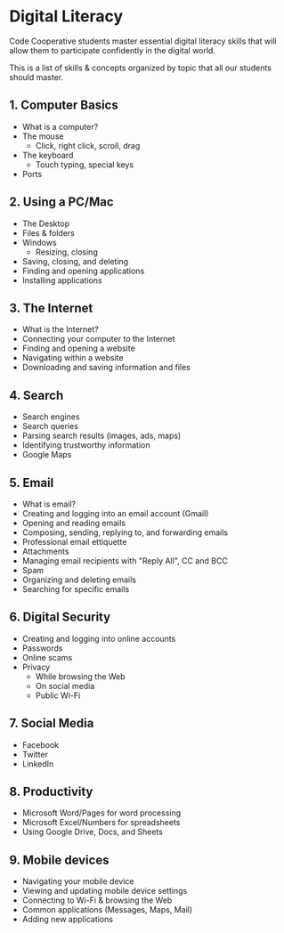 # Digital Literacy

Code Cooperative students master essential digital literacy skills that
will allow them to participate confidently in the digital world.

This is a list of skills & concepts organized by topic that all our students should master.

## 1. Computer Basics

* What is a computer?
* The mouse
  * Click, right click, scroll, drag
* The keyboard
  * Touch typing, special keys
* Ports

## 2. Using a PC/Mac

* The Desktop
* Files & folders
* Windows
  * Resizing, closing
* Saving, closing, and deleting
* Finding and opening applications
* Installing applications

## 3. The Internet

* What is the Internet?
* Connecting your computer to the Internet
* Finding and opening a website
* Navigating within a website
* Downloading and saving information and files

## 4. Search

* Search engines
* Search queries
* Parsing search results (images, ads, maps)
* Identifying trustworthy information
* Google Maps

## 5. Email

* What is email?
* Creating and logging into an email account (Gmail)
* Opening and reading emails
* Composing, sending, replying to, and forwarding emails
* Professional email ettiquette
* Attachments
* Managing email recipients with "Reply All", CC and BCC
* Spam
* Organizing and deleting emails
* Searching for specific emails

## 6. Digital Security

* Creating and logging into online accounts
* Passwords
* Online scams
* Privacy
  * While browsing the Web
  * On social media
  * Public Wi-Fi

## 7. Social Media

* Facebook
* Twitter
* LinkedIn

## 8. Productivity

* Microsoft Word/Pages for word processing
* Microsoft Excel/Numbers for spreadsheets
* Using Google Drive, Docs, and Sheets

## 9. Mobile devices

* Navigating your mobile device
* Viewing and updating mobile device settings
* Connecting to Wi-Fi & browsing the Web
* Common applications (Messages, Maps, Mail)
* Adding new applications
